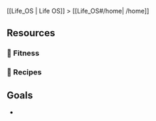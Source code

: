 [[Life_OS | Life OS]] > [[Life_OS#/home| /home]]

## Resources

### 💪 Fitness

### 🍱 Recipes

## Goals

- 
